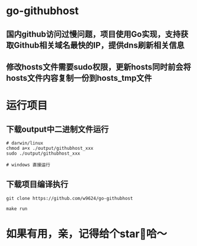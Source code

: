# go-githubhost
## 国内github访问过慢问题，项目使用Go实现，支持获取Github相关域名最快的IP，提供dns刷新相关信息
## 修改hosts文件需要sudo权限，更新hosts同时前会将hosts文件内容复制一份到hosts_tmp文件

# 运行项目
## 下载output中二进制文件运行
```shell
# darwin/linux
chmod a+x ./output/githubhost_xxx
sudo ./output/githubhost_xxx

# windows 直接运行
```

## 下载项目编译执行
```shell
git clone https://github.com/w9624/go-githubhost

make run
```

# 如果有用，亲，记得给个star🌟哈～